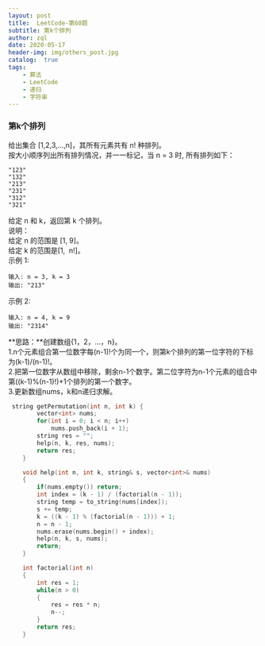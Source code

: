 ```yaml
---
layout: post
title:  LeetCode-第60题
subtitle: 第k个排列
author: zql
date: 2020-05-17
header-img: img/others_post.jpg
catalog:  true
tags:
    - 算法
    - LeetCode
    - 递归
    - 字符串
---
```

### 第k个排列  
给出集合 [1,2,3,…,n]，其所有元素共有 n! 种排列。  
按大小顺序列出所有排列情况，并一一标记，当 n = 3 时, 所有排列如下：  
```
"123"
"132"
"213"
"231"
"312"
"321"
```
给定 n 和 k，返回第 k 个排列。  
说明：  
给定 n 的范围是 [1, 9]。  
给定 k 的范围是[1,  n!]。  
示例 1:  
```
输入: n = 3, k = 3
输出: "213"
```
示例 2:  
```
输入: n = 4, k = 9
输出: "2314"
```
**思路：**创建数组{1，2，...，n}。  
1.n个元素组合第一位数字每(n-1)!个为同一个，则第k个排列的第一位字符的下标为(k-1)/(n-1)!。  
2.把第一位数字从数组中移除，剩余n-1个数字。第二位字符为n-1个元素的组合中第((k-1)%(n-1)!)+1个排列的第一个数字。  
3.更新数组nums，k和n递归求解。  
```c++
 string getPermutation(int n, int k) {
        vector<int> nums;
        for(int i = 0; i < n; i++)
            nums.push_back(i + 1);
        string res = "";
        help(n, k, res, nums);
        return res;
    }

    void help(int n, int k, string& s, vector<int>& nums)
    {
        if(nums.empty()) return;
        int index = (k - 1) / (factorial(n - 1));
        string temp = to_string(nums[index]);
        s += temp;
        k = ((k - 1) % (factorial(n - 1))) + 1;
        n = n - 1;
        nums.erase(nums.begin() + index);
        help(n, k, s, nums);
        return;
    }

    int factorial(int n)
    {
        int res = 1;
        while(n > 0)
        {
            res = res * n;
            n--;
        }
        return res;
    }
```
